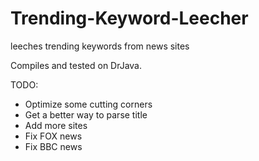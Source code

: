 # Trending-Keyword-Leecher
leeches trending keywords from news sites


Compiles and tested on DrJava.

TODO:
- Optimize some cutting corners
- Get a better way to parse title
- Add more sites
- Fix FOX news
- Fix BBC news
